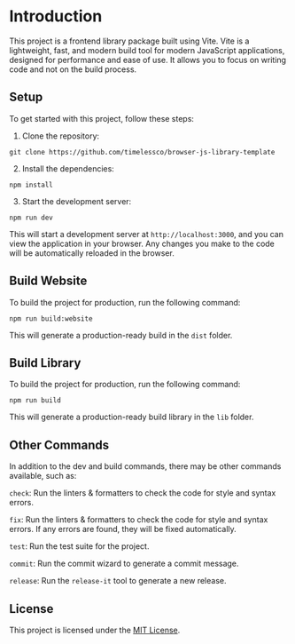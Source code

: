 # Introduction

This project is a frontend library package built using Vite. Vite is a
lightweight, fast, and modern build tool for modern JavaScript applications,
designed for performance and ease of use. It allows you to focus on writing code
and not on the build process.

## Setup

To get started with this project, follow these steps:

1. Clone the repository:

```
git clone https://github.com/timelessco/browser-js-library-template
```

2. Install the dependencies:

```
npm install
```

3. Start the development server:

```
npm run dev
```

This will start a development server at `http://localhost:3000`, and you can
view the application in your browser. Any changes you make to the code will be
automatically reloaded in the browser.

## Build Website

To build the project for production, run the following command:

```
npm run build:website
```

This will generate a production-ready build in the `dist` folder.

## Build Library

To build the project for production, run the following command:

```
npm run build
```

This will generate a production-ready build library in the `lib` folder.

## Other Commands

In addition to the dev and build commands, there may be other commands
available, such as:

`check`: Run the linters & formatters to check the code for style and syntax
errors.

`fix`: Run the linters & formatters to check the code for style and syntax
errors. If any errors are found, they will be fixed automatically.

`test`: Run the test suite for the project.

`commit`: Run the commit wizard to generate a commit message.

`release`: Run the `release-it` tool to generate a new release.

## License

This project is licensed under the [MIT License](./LICENSE).
